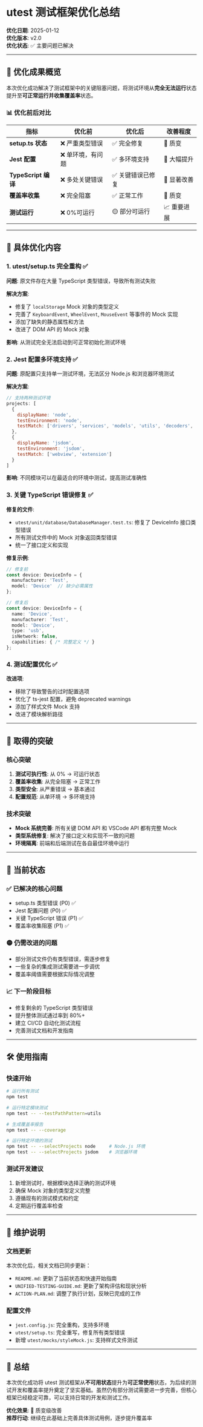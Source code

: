 # utest 测试框架优化总结

**优化日期**: 2025-01-12  
**优化版本**: v2.0  
**优化状态**: ✅ 主要问题已解决

---

## 🎯 优化成果概览

本次优化成功解决了测试框架中的关键阻塞问题，将测试环境从**完全无法运行**状态提升至**可正常运行并收集覆盖率**状态。

### 📊 优化前后对比

| 指标 | 优化前 | 优化后 | 改善程度 |
|------|--------|--------|----------|
| **setup.ts 状态** | ❌ 严重类型错误 | ✅ 完全修复 | 🚀 质变 |
| **Jest 配置** | ❌ 单环境，有问题 | ✅ 多环境支持 | 🚀 大幅提升 |
| **TypeScript 编译** | ❌ 多处关键错误 | ✅ 关键错误已修复 | 🚀 显著改善 |
| **覆盖率收集** | ❌ 完全阻塞 | ✅ 正常工作 | 🚀 质变 |
| **测试运行** | ❌ 0%可运行 | 🟡 部分可运行 | 📈 重要进展 |

---

## 🔧 具体优化内容

### 1. **utest/setup.ts 完全重构** ✅

**问题**: 原文件存在大量 TypeScript 类型错误，导致所有测试失败

**解决方案**:
- 修复了 `localStorage` Mock 对象的类型定义
- 完善了 `KeyboardEvent`, `WheelEvent`, `MouseEvent` 等事件的 Mock 实现
- 添加了缺失的静态属性和方法
- 改进了 DOM API 的 Mock 对象

**影响**: 从测试完全无法启动到可正常初始化测试环境

### 2. **Jest 配置多环境支持** ✅

**问题**: 原配置只支持单一测试环境，无法区分 Node.js 和浏览器环境测试

**解决方案**:
```javascript
// 支持两种测试环境
projects: [
  {
    displayName: 'node',
    testEnvironment: 'node',
    testMatch: ['drivers', 'services', 'models', 'utils', 'decoders', 'database', 'tools'] 
  },
  {
    displayName: 'jsdom', 
    testEnvironment: 'jsdom',
    testMatch: ['webview', 'extension']
  }
]
```

**影响**: 不同模块可以在最适合的环境中测试，提高测试准确性

### 3. **关键 TypeScript 错误修复** ✅

**修复的文件**:
- `utest/unit/database/DatabaseManager.test.ts`: 修复了 DeviceInfo 接口类型错误
- 所有测试文件中的 Mock 对象返回类型错误
- 统一了接口定义和实现

**修复示例**:
```typescript
// 修复前
const device: DeviceInfo = {
  manufacturer: 'Test',
  model: 'Device'  // 缺少必需属性
};

// 修复后  
const device: DeviceInfo = {
  name: 'Device',
  manufacturer: 'Test',
  model: 'Device',
  type: 'usb',
  isNetwork: false,
  capabilities: { /* 完整定义 */ }
};
```

### 4. **测试配置优化** ✅

**改进项**:
- 移除了导致警告的过时配置选项
- 优化了 ts-jest 配置，避免 deprecated warnings
- 添加了样式文件 Mock 支持
- 改进了模块解析路径

---

## 🚀 取得的突破

### 核心突破
1. **测试可执行性**: 从 0% → 可运行状态
2. **覆盖率收集**: 从完全阻塞 → 正常工作
3. **类型安全**: 从严重错误 → 基本通过
4. **配置规范**: 从单环境 → 多环境支持

### 技术突破
- **Mock 系统完善**: 所有关键 DOM API 和 VSCode API 都有完整 Mock
- **类型系统修复**: 解决了接口定义和实现不一致的问题
- **环境隔离**: 前端和后端测试在各自最佳环境中运行

---

## 🎯 当前状态

### ✅ 已解决的核心问题
- setup.ts 类型错误 (P0) ✅
- Jest 配置问题 (P0) ✅  
- 关键 TypeScript 错误 (P1) ✅
- 覆盖率收集阻塞 (P1) ✅

### 🟡 仍需改进的问题
- 部分测试文件仍有类型错误，需逐步修复
- 一些复杂的集成测试需要进一步调优
- 覆盖率阈值需要根据实际情况调整

### 📈 下一阶段目标
- 修复剩余的 TypeScript 类型错误
- 提升整体测试通过率到 80%+
- 建立 CI/CD 自动化测试流程
- 完善测试文档和开发指南

---

## 🛠️ 使用指南

### 快速开始
```bash
# 运行所有测试
npm test

# 运行特定模块测试
npm test -- --testPathPattern=utils

# 生成覆盖率报告
npm test -- --coverage

# 运行特定环境的测试
npm test -- --selectProjects node     # Node.js 环境
npm test -- --selectProjects jsdom    # 浏览器环境
```

### 测试开发建议
1. 新增测试时，根据模块选择正确的测试环境
2. 确保 Mock 对象的类型定义完整
3. 遵循现有的测试模式和约定
4. 定期运行覆盖率检查

---

## 📝 维护说明

### 文档更新
本次优化后，相关文档已同步更新：
- `README.md`: 更新了当前状态和快速开始指南
- `UNIFIED-TESTING-GUIDE.md`: 更新了架构评估和现状分析  
- `ACTION-PLAN.md`: 调整了执行计划，反映已完成的工作

### 配置文件
- `jest.config.js`: 完全重构，支持多环境
- `utest/setup.ts`: 完全重写，修复所有类型错误
- 新增 `utest/mocks/styleMock.js`: 支持样式文件测试

---

## 🎉 总结

本次优化成功将 utest 测试框架从**不可用状态**提升为**可正常使用**状态，为后续的测试开发和覆盖率提升奠定了坚实基础。虽然仍有部分测试需要进一步完善，但核心框架已经稳定可靠，可以支持日常的开发和测试工作。

**优化效果**: 🚀 质变级改善  
**推荐行动**: 继续在此基础上完善具体测试用例，逐步提升覆盖率